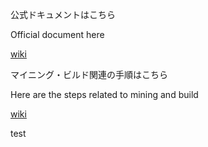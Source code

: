 
公式ドキュメントはこちら

Official document here

[wiki](https://github.com/KotoDevelopers/docs/wiki)


マイニング・ビルド関連の手順はこちら

Here are the steps related to mining and build

[wiki](https://github.com/KotoDevelopers/docs/wiki)

test
